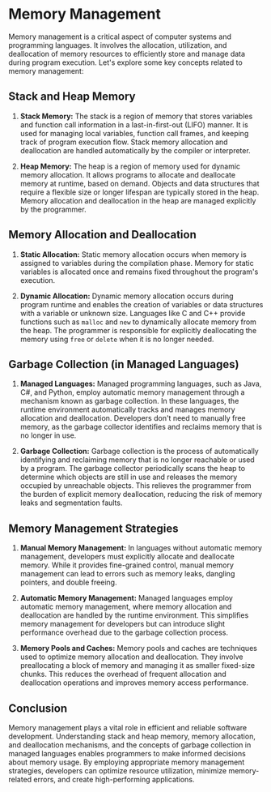 # Memory Management

Memory management is a critical aspect of computer systems and programming languages. It involves the allocation, utilization, and deallocation of memory resources to efficiently store and manage data during program execution. Let's explore some key concepts related to memory management:

## Stack and Heap Memory

1. **Stack Memory:** The stack is a region of memory that stores variables and function call information in a last-in-first-out (LIFO) manner. It is used for managing local variables, function call frames, and keeping track of program execution flow. Stack memory allocation and deallocation are handled automatically by the compiler or interpreter.

2. **Heap Memory:** The heap is a region of memory used for dynamic memory allocation. It allows programs to allocate and deallocate memory at runtime, based on demand. Objects and data structures that require a flexible size or longer lifespan are typically stored in the heap. Memory allocation and deallocation in the heap are managed explicitly by the programmer.

## Memory Allocation and Deallocation

1. **Static Allocation:** Static memory allocation occurs when memory is assigned to variables during the compilation phase. Memory for static variables is allocated once and remains fixed throughout the program's execution.

2. **Dynamic Allocation:** Dynamic memory allocation occurs during program runtime and enables the creation of variables or data structures with a variable or unknown size. Languages like C and C++ provide functions such as `malloc` and `new` to dynamically allocate memory from the heap. The programmer is responsible for explicitly deallocating the memory using `free` or `delete` when it is no longer needed.

## Garbage Collection (in Managed Languages)

1. **Managed Languages:** Managed programming languages, such as Java, C#, and Python, employ automatic memory management through a mechanism known as garbage collection. In these languages, the runtime environment automatically tracks and manages memory allocation and deallocation. Developers don't need to manually free memory, as the garbage collector identifies and reclaims memory that is no longer in use.

2. **Garbage Collection:** Garbage collection is the process of automatically identifying and reclaiming memory that is no longer reachable or used by a program. The garbage collector periodically scans the heap to determine which objects are still in use and releases the memory occupied by unreachable objects. This relieves the programmer from the burden of explicit memory deallocation, reducing the risk of memory leaks and segmentation faults.

## Memory Management Strategies

1. **Manual Memory Management:** In languages without automatic memory management, developers must explicitly allocate and deallocate memory. While it provides fine-grained control, manual memory management can lead to errors such as memory leaks, dangling pointers, and double freeing.

2. **Automatic Memory Management:** Managed languages employ automatic memory management, where memory allocation and deallocation are handled by the runtime environment. This simplifies memory management for developers but can introduce slight performance overhead due to the garbage collection process.

3. **Memory Pools and Caches:** Memory pools and caches are techniques used to optimize memory allocation and deallocation. They involve preallocating a block of memory and managing it as smaller fixed-size chunks. This reduces the overhead of frequent allocation and deallocation operations and improves memory access performance.

## Conclusion

Memory management plays a vital role in efficient and reliable software development. Understanding stack and heap memory, memory allocation, and deallocation mechanisms, and the concepts of garbage collection in managed languages enables programmers to make informed decisions about memory usage. By employing appropriate memory management strategies, developers can optimize resource utilization, minimize memory-related errors, and create high-performing applications.